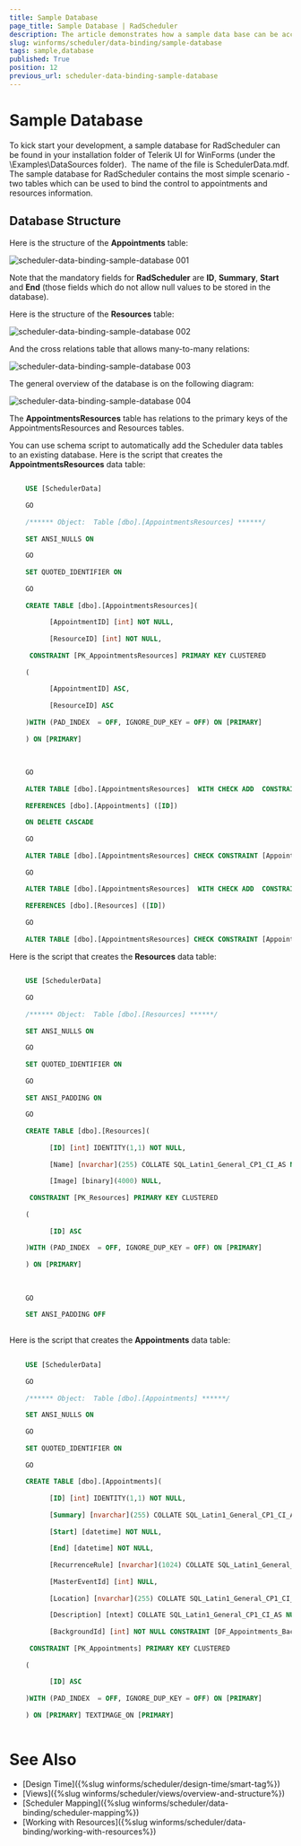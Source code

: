 ```yaml
---
title: Sample Database
page_title: Sample Database | RadScheduler
description: The article demonstrates how a sample data base can be accessed to kick start your development.
slug: winforms/scheduler/data-binding/sample-database
tags: sample,database
published: True
position: 12
previous_url: scheduler-data-binding-sample-database
---
```


# Sample Database

To kick start your development, a sample database for RadScheduler can be found in your installation folder of Telerik UI for WinForms (under the \Examples\DataSources folder).  The name of the file is SchedulerData.mdf. The sample database for RadScheduler contains the most simple scenario - two tables which can be used to bind the control to appointments and resources information.

## Database Structure

Here is the structure of the __Appointments__ table:

![scheduler-data-binding-sample-database 001](images/scheduler-data-binding-sample-database001.png)

Note that the mandatory fields for __RadScheduler__ are __ID__, __Summary__, __Start__ and __End__ (those fields which do not allow null values to be stored in the database).

Here is the structure of the __Resources__ table:

![scheduler-data-binding-sample-database 002](images/scheduler-data-binding-sample-database002.png)

And the cross relations table that allows many-to-many relations:

![scheduler-data-binding-sample-database 003](images/scheduler-data-binding-sample-database003.png)

The general overview of the database is on the following diagram:

![scheduler-data-binding-sample-database 004](images/scheduler-data-binding-sample-database004.png)

The __AppointmentsResources__ table has relations to the primary keys of the AppointmentsResources and Resources tables.

You can use schema script to automatically add the Scheduler data tables to an existing database. Here is the script that creates the __AppointmentsResources__ data table:

````SQL
	
	USE [SchedulerData]
	
	GO
	
	/****** Object:  Table [dbo].[AppointmentsResources] ******/
	
	SET ANSI_NULLS ON
	
	GO
	
	SET QUOTED_IDENTIFIER ON
	
	GO
	
	CREATE TABLE [dbo].[AppointmentsResources](
	
	      [AppointmentID] [int] NOT NULL,
	
	      [ResourceID] [int] NOT NULL,
	
	 CONSTRAINT [PK_AppointmentsResources] PRIMARY KEY CLUSTERED
	
	(
	
	      [AppointmentID] ASC,
	
	      [ResourceID] ASC
	
	)WITH (PAD_INDEX  = OFF, IGNORE_DUP_KEY = OFF) ON [PRIMARY]
	
	) ON [PRIMARY]
	
	 
	
	GO
	
	ALTER TABLE [dbo].[AppointmentsResources]  WITH CHECK ADD  CONSTRAINT [AppointmentsResources_Appointments] FOREIGN KEY([AppointmentID])
	
	REFERENCES [dbo].[Appointments] ([ID])
	
	ON DELETE CASCADE
	
	GO
	
	ALTER TABLE [dbo].[AppointmentsResources] CHECK CONSTRAINT [AppointmentsResources_Appointments]
	
	GO
	
	ALTER TABLE [dbo].[AppointmentsResources]  WITH CHECK ADD  CONSTRAINT [AppointmentsResources_Resources] FOREIGN KEY([ResourceID])
	
	REFERENCES [dbo].[Resources] ([ID])
	
	GO
	
	ALTER TABLE [dbo].[AppointmentsResources] CHECK CONSTRAINT [AppointmentsResources_Resources]
````



Here is the script that creates the __Resources__ data table:

````SQL
	
	USE [SchedulerData]
	
	GO
	
	/****** Object:  Table [dbo].[Resources] ******/
	
	SET ANSI_NULLS ON
	
	GO
	
	SET QUOTED_IDENTIFIER ON
	
	GO
	
	SET ANSI_PADDING ON
	
	GO
	
	CREATE TABLE [dbo].[Resources](
	
	      [ID] [int] IDENTITY(1,1) NOT NULL,
	
	      [Name] [nvarchar](255) COLLATE SQL_Latin1_General_CP1_CI_AS NOT NULL,
	
	      [Image] [binary](4000) NULL,
	
	 CONSTRAINT [PK_Resources] PRIMARY KEY CLUSTERED
	
	(
	
	      [ID] ASC
	
	)WITH (PAD_INDEX  = OFF, IGNORE_DUP_KEY = OFF) ON [PRIMARY]
	
	) ON [PRIMARY]
	
	 
	
	GO
	
	SET ANSI_PADDING OFF
	
````



Here is the script that creates the __Appointments__ data table:
        

````SQL
	
	USE [SchedulerData]
	
	GO
	
	/****** Object:  Table [dbo].[Appointments] ******/
	
	SET ANSI_NULLS ON
	
	GO
	
	SET QUOTED_IDENTIFIER ON
	
	GO
	
	CREATE TABLE [dbo].[Appointments](
	
	      [ID] [int] IDENTITY(1,1) NOT NULL,
	
	      [Summary] [nvarchar](255) COLLATE SQL_Latin1_General_CP1_CI_AS NOT NULL,
	
	      [Start] [datetime] NOT NULL,
	
	      [End] [datetime] NOT NULL,
	
	      [RecurrenceRule] [nvarchar](1024) COLLATE SQL_Latin1_General_CP1_CI_AS NULL,
	
	      [MasterEventId] [int] NULL,
	
	      [Location] [nvarchar](255) COLLATE SQL_Latin1_General_CP1_CI_AS NULL,
	
	      [Description] [ntext] COLLATE SQL_Latin1_General_CP1_CI_AS NULL,
	
	      [BackgroundId] [int] NOT NULL CONSTRAINT [DF_Appointments_BackgroundId]  DEFAULT ((1)),
	
	 CONSTRAINT [PK_Appointments] PRIMARY KEY CLUSTERED
	
	(
	
	      [ID] ASC
	
	)WITH (PAD_INDEX  = OFF, IGNORE_DUP_KEY = OFF) ON [PRIMARY]
	
	) ON [PRIMARY] TEXTIMAGE_ON [PRIMARY]
	
````

# See Also

* [Design Time]({%slug winforms/scheduler/design-time/smart-tag%})
* [Views]({%slug winforms/scheduler/views/overview-and-structure%})
* [Scheduler Mapping]({%slug winforms/scheduler/data-binding/scheduler-mapping%})
* [Working with Resources]({%slug winforms/scheduler/data-binding/working-with-resources%})


